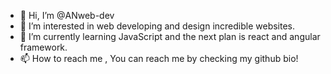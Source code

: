 - 👋 Hi, I’m @ANweb-dev
- 👀 I’m interested in web developing and design incredible websites.
- 🌱 I’m currently learning JavaScript and the next plan is react and angular framework.
- 📫 How to reach me , You can reach me by checking my github bio!

<!---
ANweb-dev/ANweb-dev is a ✨ special ✨ repository because its `README.md` (this file) appears on your GitHub profile.
You can click the Preview link to take a look at your changes.
--->
